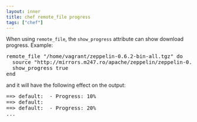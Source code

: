 ```yaml
---
layout: inner
title: chef remote_file progress
tags: ["chef"]
---
```

When using `remote_file`, the `show_progress` attribute can show download progress.
Example:

<pre>
remote_file "/home/vagrant/zeppelin-0.6.2-bin-all.tgz" do
  source "http://mirrors.m247.ro/apache/zeppelin/zeppelin-0.6.2/zeppelin-0.6.2-bin-all.tgz"
  show_progress true
end
</pre>

and it will have the following effect on the output:
<pre>
==> default:  - Progress: 10%
==> default:
==> default:  - Progress: 20%
...
</pre>
